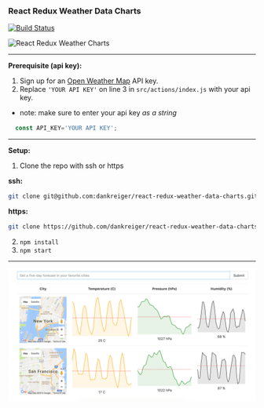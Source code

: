 ### React Redux Weather Data Charts

[![Build Status](https://travis-ci.org/dankreiger/react-redux-weather-data-charts.svg?branch=master)](https://travis-ci.org/dankreiger/react-redux-weather-data-charts)

![React Redux Weather Charts](https://i.imgflip.com/1abuuo.gif)

* * *

**Prerequisite (api key):**

1. Sign up for an [Open Weather Map](http://openweathermap.org/api) API key.
2. Replace `'YOUR API KEY'` on line 3 in `src/actions/index.js` with your api key.
  - note: make sure to enter your api key *as a string*

```javascript
  const API_KEY='YOUR API KEY';
```
***

**Setup:**

1. Clone the repo with ssh or https

  **ssh:**
  ```sh
  git clone git@github.com:dankreiger/react-redux-weather-data-charts.git
  ```

  **https:**
  ```sh
  git clone https://github.com/dankreiger/react-redux-weather-data-charts.git
  ```
2. `npm install`
3. `npm start`

***




![React Redux Weather Data Charts](images/react_redux_weather_data_charts.png)
